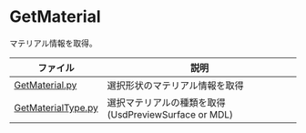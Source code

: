 # GetMaterial

マテリアル情報を取得。     

|ファイル|説明|     
|---|---|     
|[GetMaterial.py](./GetMaterial.py)|選択形状のマテリアル情報を取得|     
|[GetMaterialType.py](./GetMaterialType.py)|選択マテリアルの種類を取得(UsdPreviewSurface or MDL)|     

